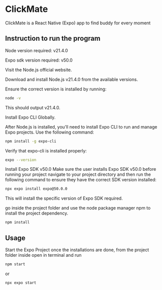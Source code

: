 # ClickMate

ClickMate is a React Native (Expo) app to find buddy for every moment

## Instruction to run the program

Node version required: v21.4.0

Expo sdk version required: v50.0

Visit the Node.js official website.

Download and install Node.js v21.4.0 from the available versions.

Ensure the correct version is installed by running: 
```bash
node -v
```
This should output v21.4.0.

Install Expo CLI Globally.

After Node.js is installed, you'll need to install Expo CLI to run and manage Expo projects. Use the following command:
```bash
npm install -g expo-cli
```
Verify that expo-cli is installed properly:
```bash
expo --version
```
Install Expo SDK v50.0
Make sure the user installs Expo SDK v50.0 before running your project navigate to your project directory and then run the following command to ensure they have the correct SDK version installed:
```bash
npx expo install expo@50.0.0
```
This will install the specific version of Expo SDK required.

go inside the project folder and use the node package manager npm to install the project dependency.
```bash
npm install
```

## Usage
Start the Expo Project
once the installations are done, from the project folder inside open in terminal and run
```bash
npm start
```
or 
```bash
npx expo start
```